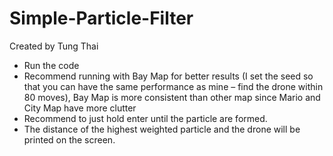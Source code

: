# Simple-Particle-Filter
Created by Tung Thai
-	Run the code
-	Recommend running with Bay Map for better results (I set the seed so that you can have the same performance as mine – find the drone within 80 moves), Bay Map is more consistent than other map since Mario and City Map have more clutter
-	Recommend to just hold enter until the particle are formed.
-	The distance of the highest weighted particle and the drone will be printed on the screen.
